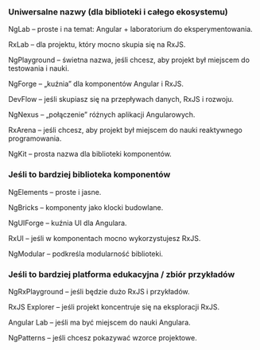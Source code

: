 ### Uniwersalne nazwy (dla biblioteki i całego ekosystemu)

NgLab – proste i na temat: Angular + laboratorium do eksperymentowania.

RxLab – dla projektu, który mocno skupia się na RxJS.

NgPlayground – świetna nazwa, jeśli chcesz, aby projekt był miejscem do testowania i nauki.

NgForge – „kuźnia” dla komponentów Angular i RxJS.

DevFlow – jeśli skupiasz się na przepływach danych, RxJS i rozwoju.

NgNexus – „połączenie” różnych aplikacji Angularowych.

RxArena – jeśli chcesz, aby projekt był miejscem do nauki reaktywnego programowania.

NgKit – prosta nazwa dla biblioteki komponentów.

### Jeśli to bardziej biblioteka komponentów

NgElements – proste i jasne.

NgBricks – komponenty jako klocki budowlane.

NgUIForge – kuźnia UI dla Angulara.

RxUI – jeśli w komponentach mocno wykorzystujesz RxJS.

NgModular – podkreśla modularność biblioteki.

### Jeśli to bardziej platforma edukacyjna / zbiór przykładów

NgRxPlayground – jeśli będzie dużo RxJS i przykładów.

RxJS Explorer – jeśli projekt koncentruje się na eksploracji RxJS.

Angular Lab – jeśli ma być miejscem do nauki Angulara.

NgPatterns – jeśli chcesz pokazywać wzorce projektowe.
